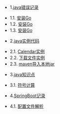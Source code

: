 * 1.[java错误记录](01.0.md)
 - 1.1. [安装Go](01.1.md)
 - 1.2. [安装Go](01.2.md)
 - 1.3. [安装Go](01.3.md)
* 2.[java实例代码](02.0.md)
 - 2.1. [Calendar实例](02.1.md)
 - 2.2. [下载文件实例](02.2.md)
 - 2.3. [maven导入本地jar](02.3.md)
* 3.[java知识点](03.0.md)
 - 3.1. [符号计算](03.1.md)
* 4.[SpringBoot记录](04.0.md)
 - 4.1. [配置文件解析](04.1.md)